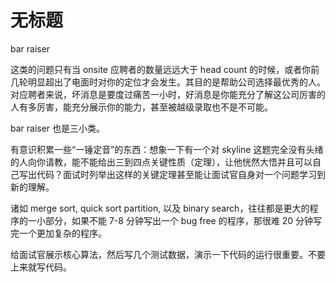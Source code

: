 # 无标题

<!--
ID: fbfe3021-b73f-4594-937b-ee6c38ec7ac5
Status: draft
Date: 2019-11-05T00:00:00
Modified: 2020-06-08T07:04:10
wp_id: 1505
-->

bar raiser

这类的问题只有当 onsite 应聘者的数量远远大于 head count 的时候，或者你前几轮明显超出了电面时对你的定位才会发生。其目的是帮助公司选择最优秀的人。对应聘者来说，坏消息是要度过痛苦一小时，好消息是你能充分了解这公司厉害的人有多厉害，能充分展示你的能力，甚至被越级录取也不是不可能。

bar raiser 也是三小类。 

有意识积累一些“一锤定音”的东西：想象一下有一个对 skyline 这题完全没有头绪的人向你请教，能不能给出三到四点关键性质（定理），让他恍然大悟并且可以自己写出代码？面试时列举出这样的关键定理甚至能让面试官自身对一个问题学习到新的理解。

诸如 merge sort, quick sort partition, 以及 binary search，往往都是更大的程序的一小部分，如果不能 7-8 分钟写出一个 bug free 的程序，那很难 20 分钟写完一个更加复杂的程序。

给面试官展示核心算法，然后写几个测试数据，演示一下代码的运行很重要。不要上来就写代码。
